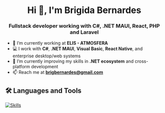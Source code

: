 <h1 align="center">Hi 👋, I'm Brigida Bernardes</h1>
<h3 align="center">Fullstack developer working with C#, .NET MAUI, React, PHP and Laravel</h3>

- 🔭 I’m currently working at **ELIS - ATMOSFERA**
- 💻 I work with **C#**, **.NET MAUI**, **Visual Basic**, **React Native**, and enterprise desktop/web systems
- 🌱 I’m currently improving my skills in **.NET ecosystem** and cross-platform development
- 📫 Reach me at **brigbernardes@gmail.com**

## 🛠️ Languages and Tools

[![Skills](https://skillicons.dev/icons?i=react,nextjs,reactnative,typescript,javascript,tailwind,php,laravel,csharp,dotnet,wordpress,figma&theme=light&perline=6)](https://skillicons.dev)
